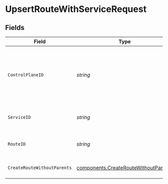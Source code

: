 # UpsertRouteWithServiceRequest


## Fields

| Field                                                                                        | Type                                                                                         | Required                                                                                     | Description                                                                                  | Example                                                                                      |
| -------------------------------------------------------------------------------------------- | -------------------------------------------------------------------------------------------- | -------------------------------------------------------------------------------------------- | -------------------------------------------------------------------------------------------- | -------------------------------------------------------------------------------------------- |
| `ControlPlaneID`                                                                             | *string*                                                                                     | :heavy_check_mark:                                                                           | The UUID of your control plane. This variable is available in the Konnect manager.           | 9524ec7d-36d9-465d-a8c5-83a3c9390458                                                         |
| `ServiceID`                                                                                  | *string*                                                                                     | :heavy_check_mark:                                                                           | ID of the Service to lookup                                                                  | 7fca84d6-7d37-4a74-a7b0-93e576089a41                                                         |
| `RouteID`                                                                                    | *string*                                                                                     | :heavy_check_mark:                                                                           | ID of the Route to lookup                                                                    | a4326a41-aa12-44e3-93e4-6b6e58bfb9d7                                                         |
| `CreateRouteWithoutParents`                                                                  | [components.CreateRouteWithoutParents](../../models/components/createroutewithoutparents.md) | :heavy_check_mark:                                                                           | Description of the Route                                                                     |                                                                                              |